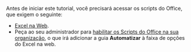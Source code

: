 Antes de iniciar este tutorial, você precisará acessar os scripts do Office, que exigem o seguinte:

- [Excel na Web](https://www.office.com/launch/excel).
- Peça ao seu administrador para [habilitar os Scripts do Office na sua organização](/microsoft-365/admin/manage/manage-office-scripts-settings), o que irá adicionar a guia **Automatizar** à faixa de opções do Excel na web.
